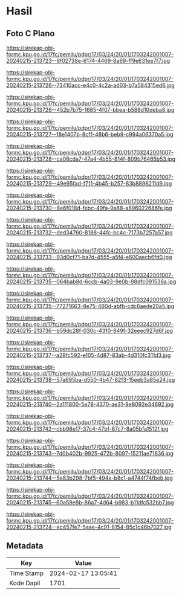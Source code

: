 # Hasil

## Foto C Plano

https://sirekap-obj-formc.kpu.go.id/17fc/pemilu/pdpr/17/03/24/20/01/1703242001007-20240215-213723--8f02738e-6174-4469-8a69-ff9e631ee7f7.jpg

https://sirekap-obj-formc.kpu.go.id/17fc/pemilu/pdpr/17/03/24/20/01/1703242001007-20240215-213726--73410acc-e4c0-4c2a-ad03-b7a584315ed6.jpg

https://sirekap-obj-formc.kpu.go.id/17fc/pemilu/pdpr/17/03/24/20/01/1703242001007-20240215-213726--452b7b75-1685-4f07-bbea-b588d10deba8.jpg

https://sirekap-obj-formc.kpu.go.id/17fc/pemilu/pdpr/17/03/24/20/01/1703242001007-20240215-213727--18e1407b-8cf1-48b6-beb9-c994a06370a5.jpg

https://sirekap-obj-formc.kpu.go.id/17fc/pemilu/pdpr/17/03/24/20/01/1703242001007-20240215-213728--ca08cda7-47a4-4b55-814f-809b76465b53.jpg

https://sirekap-obj-formc.kpu.go.id/17fc/pemilu/pdpr/17/03/24/20/01/1703242001007-20240215-213729--49e95fad-f711-4b45-b257-83b8898211d9.jpg

https://sirekap-obj-formc.kpu.go.id/17fc/pemilu/pdpr/17/03/24/20/01/1703242001007-20240215-213730--8e6f018d-febc-49fa-9a88-a896022686fe.jpg

https://sirekap-obj-formc.kpu.go.id/17fc/pemilu/pdpr/17/03/24/20/01/1703242001007-20240215-213732--ded34760-8188-44fc-bc4c-7173b7257a57.jpg

https://sirekap-obj-formc.kpu.go.id/17fc/pemilu/pdpr/17/03/24/20/01/1703242001007-20240215-213733--93d0cf71-ba7d-4555-a5f4-e600aecb6fd0.jpg

https://sirekap-obj-formc.kpu.go.id/17fc/pemilu/pdpr/17/03/24/20/01/1703242001007-20240215-213735--064bab8d-6ccb-4a03-9e0b-98dfc091536a.jpg

https://sirekap-obj-formc.kpu.go.id/17fc/pemilu/pdpr/17/03/24/20/01/1703242001007-20240215-213735--77271663-8e75-460d-abfb-cdc6aede20a5.jpg

https://sirekap-obj-formc.kpu.go.id/17fc/pemilu/pdpr/17/03/24/20/01/1703242001007-20240215-213736--b59dc28f-030c-4310-849f-32eeec927d6f.jpg

https://sirekap-obj-formc.kpu.go.id/17fc/pemilu/pdpr/17/03/24/20/01/1703242001007-20240215-213737--a28fc592-e105-4d87-83ab-4d310fc311d3.jpg

https://sirekap-obj-formc.kpu.go.id/17fc/pemilu/pdpr/17/03/24/20/01/1703242001007-20240215-213738--57a695ba-d550-4b47-82f3-15eeb3a85e24.jpg

https://sirekap-obj-formc.kpu.go.id/17fc/pemilu/pdpr/17/03/24/20/01/1703242001007-20240215-213740--2a111800-5e78-4370-ae31-9e8092e34692.jpg

https://sirekap-obj-formc.kpu.go.id/17fc/pemilu/pdpr/17/03/24/20/01/1703242001007-20240215-213742--cbb98e17-37c4-47bf-87c7-8a05bfa1512f.jpg

https://sirekap-obj-formc.kpu.go.id/17fc/pemilu/pdpr/17/03/24/20/01/1703242001007-20240215-213743--7d0b402b-9925-472b-8097-15211ae71836.jpg

https://sirekap-obj-formc.kpu.go.id/17fc/pemilu/pdpr/17/03/24/20/01/1703242001007-20240215-213744--5a83b298-7bf5-494e-b8c1-a4744f74fbeb.jpg

https://sirekap-obj-formc.kpu.go.id/17fc/pemilu/pdpr/17/03/24/20/01/1703242001007-20240215-213745--60a59e8b-86a7-4d64-b983-b11dfc532bb7.jpg

https://sirekap-obj-formc.kpu.go.id/17fc/pemilu/pdpr/17/03/24/20/01/1703242001007-20240215-213724--ec457fe7-5aae-4c91-8154-85c1c46b7027.jpg


## Metadata

| Key        | Value               |
| ---------- | ------------------- |
| Time Stamp | 2024-02-17 13:05:41 |
| Kode Dapil | 1701                |



